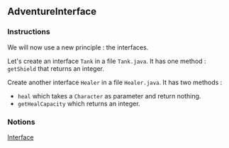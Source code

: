 ## AdventureInterface

### Instructions

We will now use a new principle : the interfaces.

Let's create an interface `Tank` in a file `Tank.java`.
It has one method : `getShield` that returns an integer.

Create another interface `Healer` in a file `Healer.java`. It has two methods : 
* `heal` which takes a `Character` as parameter and return nothing.
* `getHealCapacity` which returns an integer.

### Notions
[Interface](https://docs.oracle.com/javase/tutorial/java/IandI/createinterface.html)  